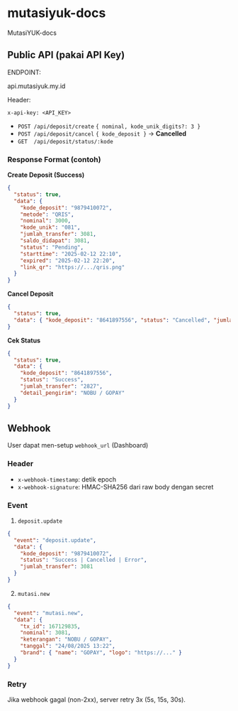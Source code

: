 # mutasiyuk-docs
MutasiYUK-docs


## Public API (pakai API Key)

ENDPOINT:

api.mutasiyuk.my.id

Header:
```
x-api-key: <API_KEY>
```

- `POST /api/deposit/create` `{ nominal, kode_unik_digits?: 3 }`
- `POST /api/deposit/cancel` `{ kode_deposit }` → **Cancelled**
- `GET  /api/deposit/status/:kode`

### Response Format (contoh)
**Create Deposit (Success)**
```json
{
  "status": true,
  "data": {
    "kode_deposit": "9879410072",
    "metode": "QRIS",
    "nominal": 3000,
    "kode_unik": "081",
    "jumlah_transfer": 3081,
    "saldo_didapat": 3081,
    "status": "Pending",
    "starttime": "2025-02-12 22:10",
    "expired": "2025-02-12 22:20",
    "link_qr": "https://.../qris.png"
  }
}
```

**Cancel Deposit**
```json
{
  "status": true,
  "data": { "kode_deposit": "8641897556", "status": "Cancelled", "jumlah_transfer": "2827" }
}
```

**Cek Status**
```json
{
  "status": true,
  "data": {
    "kode_deposit": "8641897556",
    "status": "Success",
    "jumlah_transfer": "2827",
    "detail_pengirim": "NOBU / GOPAY"
  }
}
```

## Webhook
User dapat men-setup `webhook_url` (Dashboard)

### Header
- `x-webhook-timestamp`: detik epoch
- `x-webhook-signature`: HMAC-SHA256 dari raw body dengan secret

### Event
1. `deposit.update`
```json
{
  "event": "deposit.update",
  "data": {
    "kode_deposit": "9879410072",
    "status": "Success | Cancelled | Error",
    "jumlah_transfer": 3081
  }
}
```
2. `mutasi.new`
```json
{
  "event": "mutasi.new",
  "data": {
    "tx_id": 167129835,
    "nominal": 3081,
    "keterangan": "NOBU / GOPAY",
    "tanggal": "24/08/2025 13:22",
    "brand": { "name": "GOPAY", "logo": "https://..." }
  }
}
```

### Retry
Jika webhook gagal (non-2xx), server retry 3x (5s, 15s, 30s).

